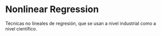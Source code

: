 # Nonlinear Regression

Técnicas no lineales de regresión, que se usan a nivel industrial como a nivel científico.
